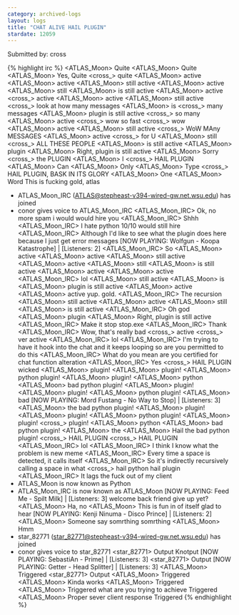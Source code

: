 ```yaml
---
category: archived-logs
layout: logs
title: "CHAT ALIVE HAIL PLUGIN"
stardate: 12059
---
```


Submitted by: cross

{% highlight irc %}
<ATLAS_Moon> Quite
<ATLAS_Moon> Quite
<ATLAS_Moon> Yes, Quite
<cross_> quite
<ATLAS_Moon> active
<ATLAS_Moon> active
<ATLAS_Moon> still active
<ATLAS_Moon> active
<ATLAS_Moon> still
<ATLAS_Moon> is still active
<ATLAS_Moon> active
<cross_> active
<ATLAS_Moon> active
<ATLAS_Moon> still active
<cross_> look at how many messages
<ATLAS_Moon> is
<cross_> many messages
<ATLAS_Moon> plugin is still active
<cross_> so many
<ATLAS_Moon> active
<cross_> wow so fast
<cross_> wow
<ATLAS_Moon> active
<ATLAS_Moon> still active
<cross_> WoW MAny MESSAGES
<ATLAS_Moon> active
<cross_> for U
<ATLAS_Moon> still
<cross_> ALL THESE PEOPLE
<ATLAS_Moon> is still active
<ATLAS_Moon> plugin
<ATLAS_Moon> Right, plugin is still active
<ATLAS_Moon> Sorry
<cross_> the PLUGIN
<ATLAS_Moon> I
<cross_> HAIL PLUGIN
<ATLAS_Moon> Can
<ATLAS_Moon> Only
<ATLAS_Moon> Type
<cross_> HAIL PLUGIN, BASK IN ITS GLORY
<ATLAS_Moon> One
<ATLAS_Moon> Word
<rnar> This is fucking gold, atlas
* ATLAS_Moon_IRC (ATLAS@stepheast-v394-wired-gw.net.wsu.edu) has joined
* conor gives voice to ATLAS_Moon_IRC
<ATLAS_Moon_IRC> Ok, no more spam
<rnar> i would would hire you
<ATLAS_Moon_IRC> Shhh
<ATLAS_Moon_IRC> I hate python
<rnar> 10/10 would still hire
<ATLAS_Moon_IRC> Although I'd like to see what the plugin does here because I just get error messages
<STARLIGHT> [NOW PLAYING: Wolfgun - Koopa Katastrophe] | [Listeners: 2]
<ATLAS_Moon_IRC> So
<ATLAS_Moon> active
<ATLAS_Moon> active
<ATLAS_Moon> still active
<ATLAS_Moon> active
<ATLAS_Moon> still
<ATLAS_Moon> is still active
<ATLAS_Moon> active
<ATLAS_Moon> active
<ATLAS_Moon_IRC> lol
<ATLAS_Moon> still active
<ATLAS_Moon> is
<ATLAS_Moon> plugin is still active
<ATLAS_Moon> active
<ATLAS_Moon> active
<rnar> yup. gold.
<ATLAS_Moon_IRC> The recursion
<ATLAS_Moon> still active
<ATLAS_Moon> active
<ATLAS_Moon> still
<ATLAS_Moon> is still active
<ATLAS_Moon_IRC> Oh god
<ATLAS_Moon> plugin
<ATLAS_Moon> Right, plugin is still active
<ATLAS_Moon_IRC> Make it stop
<rnar> stop.exe
<ATLAS_Moon_IRC> Thank
<ATLAS_Moon_IRC> Wow, that's really bad
<cross_> active
<cross_> ver active
<ATLAS_Moon_IRC> lol
<ATLAS_Moon_IRC> I'm trying to have it hook into the chat and it keeps looping
<rnar> so are you permitted to do this
<ATLAS_Moon_IRC> What do you mean
<rnar> are you certified for chat function alteration
<ATLAS_Moon_IRC> Yes
<cross_> HAIL PLUGIN
<rnar> wicked
<ATLAS_Moon> plugin!
<ATLAS_Moon> plugin!
<ATLAS_Moon> python plugin!
<ATLAS_Moon> plugin!
<ATLAS_Moon> python
<ATLAS_Moon> bad python plugin!
<ATLAS_Moon> plugin!
<ATLAS_Moon> plugin!
<ATLAS_Moon> python plugin!
<ATLAS_Moon> bad
<STARLIGHT> [NOW PLAYING: Mord Fustang - No Way to Stop] | [Listeners: 3]
<ATLAS_Moon> the bad python plugin!
<ATLAS_Moon> plugin!
<ATLAS_Moon> plugin!
<ATLAS_Moon> python plugin!
<ATLAS_Moon> plugin!
<cross_> plugin!
<ATLAS_Moon> python
<ATLAS_Moon> bad python plugin!
<ATLAS_Moon> the
<ATLAS_Moon> Hail the bad python plugin!
<cross_> HAIL PLUGIN
<cross_> HAIL PLUGIN
<ATLAS_Moon_IRC> lol
<ATLAS_Moon_IRC> I think I know what the problem is
<rnar> new meme
<ATLAS_Moon_IRC> Every time a space is detected, it calls itself
<ATLAS_Moon_IRC> So it's indirectly recursively calling
<rnar> a space in what
<cross_> hail python
<rnar> hail plugin
<ATLAS_Moon_IRC> It lags the fuck out of my client
* ATLAS_Moon is now known as Python
* ATLAS_Moon_IRC is now known as ATLAS_Moon
<STARLIGHT> [NOW PLAYING: Feed Me - Spilt Milk] | [Listeners: 3]
<rnar> welcome back friend
<rnar> give up yet?
<ATLAS_Moon> Ha, no
<ATLAS_Moon> This is fun in of itself
<rnar> glad to hear
<STARLIGHT> [NOW PLAYING: Kenji Ninuma - Disco Prince] | [Listeners: 2]
<ATLAS_Moon> Someone say somrthing
<rnar> somrthing
<ATLAS_Moon> Hmm
* star_82771 (star_82771@stepheast-v394-wired-gw.net.wsu.edu) has joined
* conor gives voice to star_82771
<star_82771> Output
<rnar> Knotput
<STARLIGHT> [NOW PLAYING: SebastiAn - Prime] | [Listeners: 3]
<star_82771> Output
<STARLIGHT> [NOW PLAYING: Getter - Head Splitter] | [Listeners: 3]
<ATLAS_Moon> Triggered
<star_82771> Output
<ATLAS_Moon> Triggered
<ATLAS_Moon> Kinda works
<ATLAS_Moon> Triggered
<ATLAS_Moon> Triggered
<rnar> what are you trying to achieve
<Python> Triggered
<ATLAS_Moon> Proper sever client response
<Python> Triggered
{% endhighlight %}
